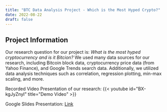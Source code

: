 ```yaml
---
title: "BTC Data Analysis Project - Which is the Most Hyped Crypto?"
date: 2022-08-22
draft: false
---
```

## Project Information

Our research question for our project is: *What is the most hyped cryptocurrency and is it Bitcion?* We used many data sources for our research, including Bitcoin block data, cryptocurrency price data (from Yahoo Finance), and Google Trends search data. Additionally, we utilized data analysis techniques such as correlation, regression plotting, min-max scaling, and more.

Recorded Video Presentation of our research:
{{< youtube id="BX-kgJyZnyI" title="Demo Video" >}}

Google Slides Presentation: [Link](https://docs.google.com/presentation/d/1_c-I30xfuyo_gHj3XFrR2-xOTXmEChZ7-cuqYBnxYc0/edit?usp=sharing)

